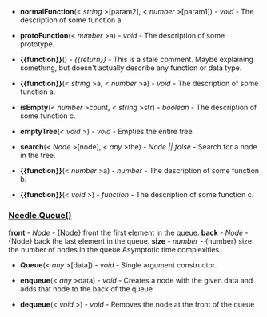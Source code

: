  - **normalFunction**(< _string_ >[param2], < _number_ >[param1]) - *void* - The description of some function a.

 - **protoFunction**(< _number_ >a) - *void* - The description of some prototype.

 - **{{function}}**() - *{{return}}* - This is a stale comment. Maybe explaining something, but doesn't actually describe any function or data type.

 - **{{function}}**(< _string_ >a, < _number_ >a) - *void* - The description of some function a.

 - **isEmpty**(< _number_ >count, < _string_ >str) - *boolean* - The description of some function c.

 - **emptyTree**(< _void_ >) - *void* - Empties the entire tree.

 - **search**(< _Node_ >[node], < _any_ >the) - *Node || false* - Search for a node in the tree.

 - **{{function}}**(< _number_ >a) - *number* - The description of some function b.

 - **{{function}}**(< _void_ >) - *function* - The description of some function c.

### <a href="#queue" name="queue">Needle.Queue()</a>
**front** - *Node* - {Node} front the first element in the queue.
**back** - *Node* - {Node} back the last element in the queue.
**size** - *number* - {number} size the number of nodes in the queue Asymptotic time complexities.

 - **Queue**(< _any_ >[data]) - *void* - Single argument constructor.

 - **enqueue**(< _any_ >data) - *void* - Creates a node with the given data and adds that node to the back of the queue

 - **dequeue**(< _void_ >) - *void* - Removes the node at the front of the queue

